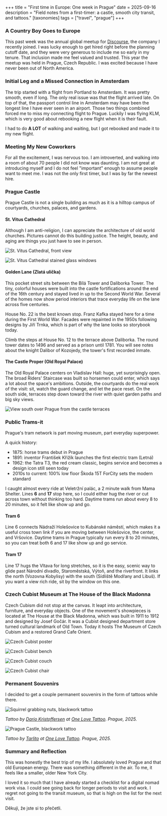 +++
title = "First time in Europe: One week in Prague"
date = 2025-09-16
description = "Field notes from a first-timer: a castle, smooth city transit,  and tattoos."
[taxonomies]
tags = ["travel", "prague"]
+++

### A Country Boy Goes to Europe

This past week was the annual global meetup for
[Discourse](https://discourse.org), the company I recently joined. I was lucky
enough to get hired right before the planning cutoff date, and they were very
generous to include me so early in my tenure. That inclusion made me feel
valued and trusted. This year the meetup was held in Prague, Czech Republic.
I was excited because I have never been out of North America.

### Initial Leg and a Missed Connection in Amsterdam

The trip started with a flight from Portland to Amsterdam. It was pretty
smooth, even if long. The only real issue was that the flight arrived late.
On top of that, the passport control line in Amsterdam may have been the
longest line I have ever seen in an airport. Those two things combined forced
me to miss my connecting flight to Prague. Luckily I was flying KLM, which is
very good about rebooking a new flight when it is their fault.

I had to do **A LOT** of walking and waiting, but I got rebooked and made it
to my new flight.

### Meeting My New Coworkers

For all the excitement, I was nervous too. I am introverted, and walking into
a room of about 70 people I did not know was daunting. I am not great at
introducing myself and I do not feel "important" enough to assume people want
to meet me. I was not the only first timer, but I was by far the newest hire.

### Prague Castle

Prague Castle is not a single building as much as it is a hilltop campus of
courtyards, churches, palaces, and gardens.

#### St. Vitus Cathedral

Although I am anti-religion, I can appreciate the architecture of old world
churches. Pictures cannot do this building justice. The height, beauty, and
aging are things you just have to see in person.

![St. Vitus Cathedral, front view](/images/cathedral-1.jpeg)

![St. Vitus Cathedral stained glass windows](/images/cathedral-stained-glass.jpeg)

#### Golden Lane (Zlatá ulička)

This pocket street sits between the Bílá Tower and Daliborka Tower. The tiny,
colorful houses were built into the castle fortifications around the end of
the 16th century and stayed lived in up to the Second World War. Several of
the homes now show period interiors that trace everyday life on the lane
across five centuries.

House No. 22 is the best known stop. Franz Kafka stayed here for a time
during the First World War. Facades were repainted in the 1950s following
designs by Jiří Trnka, which is part of why the lane looks so storybook
today.

Climb the steps at House No. 12 to the terrace above Daliborka. The round
tower dates to 1496 and served as a prison until 1781. You will see notes
about the knight Dalibor of Kozojedy, the tower's first recorded inmate.

#### The Castle Proper (Old Royal Palace)

The Old Royal Palace centers on Vladislav Hall: huge, yet surprisingly open.
The broad Riders' Staircase was built so horsemen could enter, which says a
lot about the space's ambitions. Outside, the courtyards do the real work of
the visit: sit, watch the guard change, and let the pace reset. On the south
side, terraces step down toward the river with quiet garden paths and big sky
views.

![View south over Prague from the castle terraces](/images/view-from-castle-1.jpeg)

### Public Trams-it

Prague's tram network is part moving museum, part everyday superpower.

A quick history:
- 1875: horse trams debut in Prague
- 1891: inventor František Křižík launches the first electric tram (Letná)
- 1962: the Tatra T3, the red cream classic, begins service and becomes a
  design icon still seen today
- 2010s to current: 100% low floor Škoda 15T ForCity sets the modern standard

I caught almost every ride at Veletržní palác, a 2 minute walk from Mama
Shelter. Lines **6** and **17** stop here, so I could either hug the river or
cut across town without thinking too hard. Daytime trams run about every 8 to
20 minutes, so it felt like show up and go.

#### Tram 6

Line 6 connects Nádraží Holešovice to Kubánské náměstí, which makes it a
useful cross town link if you are moving between Holešovice, the center, and
Vršovice. Daytime trams in Prague typically run every 8 to 20 minutes, so you
can treat both 6 and 17 like show up and go service.

#### Tram 17

Line 17 hugs the Vltava for long stretches, so it is the easy, scenic way to
glide past Národní divadlo, Staroměstská, Výtoň, and the riverfront. It links
the north (Vozovna Kobylisy) with the south (Sídliště Modřany and Libuš). If
you want a view rich ride, sit by the window on this one.

### Czech Cubist Museum at The House of the Black Madonna

Czech Cubism did not stop at the canvas. It leapt into architecture,
furniture, and everyday objects. One of the movement's showpieces is located
at The House at the Black Madonna, which was built in 1911 to 1912 and
designed by Josef Gočár. It was a Cubist designed department store turned
cultural landmark of Old Town. Today it hosts The Museum of Czech Cubism and
a restored Grand Cafe Orient.

![Czech Cubist poster](/images/cubist-illustration.jpeg)

![Czech Cubist bench](/images/cubist-bench.jpeg)

![Czech Cubist couch](/images/cubist-couch.jpeg)

![Czech Cubist chair](/images/cubist-chair.jpeg)

### Permanent Souvenirs

I decided to get a couple permanent souvenirs in the form of tattoos while
there.

![Squirrel grabbing nuts, blackwork tattoo](/images/dario-squirrel.jpeg)

*Tattoo by [Dario Kristoffersen][dario-ig] at [One Love Tattoo][dario-site].
Prague, 2025.*

![Prague Castle, blackwork tattoo](/images/tarlito-praha-castle.jpeg)

*Tattoo by [Tarlito][tarlito-ig] at [One Love Tattoo][tarlito-site]. Prague,
2025.*

### Summary and Reflection

This was honestly the best trip of my life. I absolutely loved Prague and that
old European energy. There was something different in the air. To me, it feels
like a smaller, older New York City.

I loved it so much that I have already started a checklist for a digital nomad
work visa. I could see going back for longer periods to visit and work. I
regret not going to the transit museum, so that is high on the list for the
next visit.

Děkuji, že jste si to přečetli.

[tarlito-ig]: https://www.instagram.com/tarlito/
[tarlito-site]: https://www.onelovetattoo.cz/tattooers/tarlito
[dario-ig]: https://www.instagram.com/dario_kristoffersen/
[dario-site]: https://www.onelovetattoo.cz/tattooers/dario-kristoffersen

